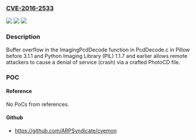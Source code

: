 ### [CVE-2016-2533](https://cve.mitre.org/cgi-bin/cvename.cgi?name=CVE-2016-2533)
![](https://img.shields.io/static/v1?label=Product&message=n%2Fa&color=blue)
![](https://img.shields.io/static/v1?label=Version&message=n%2Fa&color=blue)
![](https://img.shields.io/static/v1?label=Vulnerability&message=n%2Fa&color=brighgreen)

### Description

Buffer overflow in the ImagingPcdDecode function in PcdDecode.c in Pillow before 3.1.1 and Python Imaging Library (PIL) 1.1.7 and earlier allows remote attackers to cause a denial of service (crash) via a crafted PhotoCD file.

### POC

#### Reference
No PoCs from references.

#### Github
- https://github.com/ARPSyndicate/cvemon

